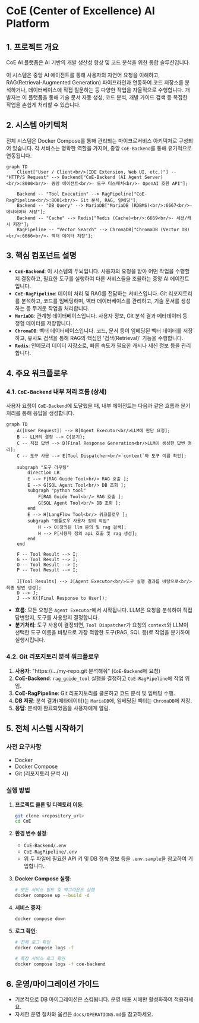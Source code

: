 # CoE (Center of Excellence) AI Platform

## 1. 프로젝트 개요

CoE AI 플랫폼은 AI 기반의 개발 생산성 향상 및 코드 분석을 위한 통합 솔루션입니다.

이 시스템은 중앙 AI 에이전트를 통해 사용자의 자연어 요청을 이해하고, RAG(Retrieval-Augmented Generation) 파이프라인과 연동하여 코드 저장소를 분석하거나, 데이터베이스에 직접 질문하는 등 다양한 작업을 자율적으로 수행합니다. 개발자는 이 플랫폼을 통해 기술 문서 자동 생성, 코드 분석, 개발 가이드 검색 등 복잡한 작업을 손쉽게 처리할 수 있습니다.

## 2. 시스템 아키텍처

전체 시스템은 Docker Compose를 통해 관리되는 마이크로서비스 아키텍처로 구성되어 있습니다. 각 서비스는 명확한 역할을 가지며, 중앙 `CoE-Backend`를 통해 유기적으로 연동됩니다.

```mermaid
graph TD
    Client["User / Client<br/>(IDE Extension, Web UI, etc.)"] -- "HTTP/S Request" --> Backend["CoE-Backend (AI Agent Server)<br/>:8000<br/>- 중앙 에이전트<br/>- 도구 디스패처<br/>- OpenAI 호환 API"];
    
    Backend -- "Tool Execution" --> RagPipeline["CoE-RagPipeline<br/>:8001<br/>- Git 분석, RAG, 임베딩"];
    Backend -- "DB Query" --> MariaDB["MariaDB (RDBMS)<br/>:6667<br/>- 메타데이터 저장"];
    Backend -- "Cache" --> Redis["Redis (Cache)<br/>:6669<br/>- 세션/캐시 저장"];
    RagPipeline -- "Vector Search" --> ChromaDB["ChromaDB (Vector DB)<br/>:6666<br/>- 벡터 데이터 저장"];
```

## 3. 핵심 컴포넌트 설명

-   **`CoE-Backend`**: 이 시스템의 두뇌입니다. 사용자의 요청을 받아 어떤 작업을 수행할지 결정하고, 필요한 도구를 실행하여 다른 서비스들을 조율하는 중앙 AI 에이전트입니다.
-   **`CoE-RagPipeline`**: 데이터 처리 및 RAG를 전담하는 서비스입니다. Git 리포지토리를 분석하고, 코드를 임베딩하며, 벡터 데이터베이스를 관리하고, 기술 문서를 생성하는 등 무거운 작업을 처리합니다.
-   **`MariaDB`**: 관계형 데이터베이스입니다. 사용자 정보, Git 분석 결과 메타데이터 등 정형 데이터를 저장합니다.
-   **`ChromaDB`**: 벡터 데이터베이스입니다. 코드, 문서 등이 임베딩된 벡터 데이터를 저장하고, 유사도 검색을 통해 RAG의 핵심인 '검색(Retrieval)' 기능을 수행합니다.
-   **`Redis`**: 인메모리 데이터 저장소로, 빠른 속도가 필요한 캐시나 세션 정보 등을 관리합니다.

## 4. 주요 워크플로우

### 4.1. `CoE-Backend` 내부 처리 흐름 (상세)

사용자 요청이 `CoE-Backend`에 도달했을 때, 내부 에이전트는 다음과 같은 흐름과 분기 처리를 통해 응답을 생성합니다.

```mermaid
graph TD
    A([User Request]) --> B[Agent Executor<br/>LLM에 판단 요청];
    B -- LLM의 결정 --> C{분기};
    C -- 직접 답변 --> D[Final Response Generation<br/>LLM이 생성한 답변 정리];
    C -- 도구 사용 --> E[Tool Dispatcher<br/>`context`와 도구 이름 확인];
    
    subgraph "도구 라우팅"
        direction LR
        E --> F[RAG Guide Tool<br/> RAG 호출 ];
        E --> G[SQL Agent Tool<br/> DB 조회 ];
        subgraph "python tool"
            F[RAG Guide Tool<br/> RAG 호출 ];
            G[SQL Agent Tool<br/> DB 조회 ];
        end
        E --> H[LangFlow Tool<br/> 워크플로우 ];
        subgraph "랭플로우 사용자 정의 작업"
            H --> O[정의된 llm 문의 및 rag 검색];
            H --> P[사용자 정의 api 호출 및 rag 생성];
        end
    end

    F -- Tool Result --> I;
    G -- Tool Result --> I;
    O -- Tool Result --> I;
    P -- Tool Result --> I;

    I[Tool Results] --> J[Agent Executor<br/>도구 실행 결과를 바탕으로<br/>최종 답변 생성];
    D --> J;
    J --> K([Final Response to User]);
```

-   **흐름**: 모든 요청은 `Agent Executor`에서 시작됩니다. LLM은 요청을 분석하여 직접 답변할지, 도구를 사용할지 결정합니다.
-   **분기처리**: 도구 사용이 결정되면, `Tool Dispatcher`가 요청의 `context`와 LLM이 선택한 도구 이름을 바탕으로 가장 적합한 도구(RAG, SQL 등)로 작업을 분기하여 실행시킵니다.

### 4.2. Git 리포지토리 분석 워크플로우

1.  **사용자**: "https://.../my-repo.git 분석해줘" (`CoE-Backend`에 요청)
2.  **CoE-Backend**: `rag_guide_tool` 실행을 결정하고 `CoE-RagPipeline`에 작업 위임.
3.  **CoE-RagPipeline**: Git 리포지토리를 클론하고 코드 분석 및 임베딩 수행.
4.  **DB 저장**: 분석 결과(메타데이터)는 `MariaDB`에, 임베딩된 벡터는 `ChromaDB`에 저장.
5.  **응답**: 분석이 완료되었음을 사용자에게 알림.

## 5. 전체 시스템 시작하기

### 사전 요구사항

-   Docker
-   Docker Compose
-   Git (리포지토리 분석 시)

### 실행 방법

1.  **프로젝트 클론 및 디렉토리 이동**:
    ```bash
    git clone <repository_url>
    cd CoE
    ```

2.  **환경 변수 설정**:
    -   `CoE-Backend/.env`
    -   `CoE-RagPipeline/.env`
    -   위 두 파일에 필요한 API 키 및 DB 접속 정보 등을 `.env.sample`을 참고하여 기입합니다.

3.  **Docker Compose 실행**:
    ```bash
    # 모든 서비스 빌드 및 백그라운드 실행
    docker compose up --build -d
    ```

4.  **서비스 중지**:
    ```bash
    docker compose down
    ```

5.  **로그 확인**:
    ```bash
    # 전체 로그 확인
    docker compose logs -f

    # 특정 서비스 로그 확인
    docker compose logs -f coe-backend
    ```

## 6. 운영/마이그레이션 가이드

- 기본적으로 DB 마이그레이션은 스킵됩니다. 운영 배포 시에만 활성화하여 적용하세요.
- 자세한 운영 절차와 옵션은 `docs/OPERATIONS.md`를 참고하세요.
